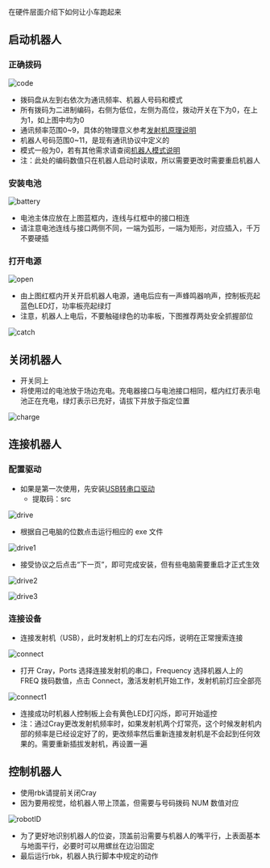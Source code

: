 
在硬件层面介绍下如何让小车跑起来

## 启动机器人

### 正确拨码

![code](../uploads/yujiazousjtu@sjtu.edu.cn/RunRobots/code.png)

- 拨码盘从左到右依次为通讯频率、机器人号码和模式
- 所有拨码为二进制编码，右侧为低位，左侧为高位，拨动开关在下为0，在上为1，如上图中均为0
- 通讯频率范围0~9，具体的物理意义参考[发射机原理说明](https://gitlab.com/src-ssl/src/-/wikis/Hardware/发射机原理说明)
- 机器人号码范围0~11，是现有通讯协议中定义的
- 模式一般为0，若有其他需求请查阅[机器人模式说明](https://gitlab.com/src-ssl/src/-/wikis/Hardware/机器人模式说明)
- 注：此处的编码数值只在机器人启动时读取，所以需要更改时需要重启机器人

### 安装电池

![battery](../uploads/yujiazousjtu@sjtu.edu.cn/RunRobots/battery.png)

- 电池主体应放在上图蓝框内，连线与红框中的接口相连
- 请注意电池连线与接口两侧不同，一端为弧形，一端为矩形，对应插入，千万不要硬插

### 打开电源

![open](../uploads/yujiazousjtu@sjtu.edu.cn/RunRobots/open.png)

- 由上图红框内开关开启机器人电源，通电后应有一声蜂鸣器响声，控制板亮起蓝色LED灯，功率板亮起绿灯
- 注意，机器人上电后，不要触碰绿色的功率板，下图推荐两处安全抓握部位

![catch](../uploads/yujiazousjtu@sjtu.edu.cn/RunRobots/catch.png)

## 关闭机器人

- 开关同上
- 将使用过的电池放于场边充电。充电器接口与电池接口相同，框内红灯表示电池正在充电，绿灯表示已充好，请拔下并放于指定位置

![charge](../uploads/yujiazousjtu@sjtu.edu.cn/RunRobots/charge.png)

## 连接机器人

### 配置驱动

- 如果是第一次使用，先安装[USB转串口驱动](https://jbox.sjtu.edu.cn/l/W1zzCb)
  - 提取码：src
    
![drive](../uploads/yujiazousjtu@sjtu.edu.cn/RunRobots/drive.png)

- 根据自己电脑的位数点击运行相应的 exe 文件

![drive1](../uploads/yujiazousjtu@sjtu.edu.cn/RunRobots/drive1.png)

- 接受协议之后点击“下一页”，即可完成安装，但有些电脑需要重启才正式生效

![drive2](../uploads/yujiazousjtu@sjtu.edu.cn/RunRobots/drive2.png)

![drive3](../uploads/yujiazousjtu@sjtu.edu.cn/RunRobots/drive3.png)

### 连接设备

- 连接发射机（USB），此时发射机上的灯左右闪烁，说明在正常搜索连接

![connect](../uploads/yujiazousjtu@sjtu.edu.cn/RunRobots/connect.png)

- 打开 Cray，Ports 选择连接发射机的串口，Frequency 选择机器人上的
FREQ 拨码数值，点击 Connect，激活发射机开始工作，发射机前灯应全部亮
  
![connect1](../uploads/yujiazousjtu@sjtu.edu.cn/RunRobots/connect1.png)

- 连接成功时机器人控制板上会有黄色LED灯闪烁，即可开始遥控
- 注：通过Cray更改发射机频率时，如果发射机两个灯常亮，这个时候发射机内部的频率是已经设定好了的，更改频率然后重新连接发射机是不会起到任何效果的。需要重新插拔发射机，再设置一遍

## 控制机器人

- 使用rbk请提前关闭Cray
- 因为要用视觉，给机器人带上顶盖，但需要与号码拨码 NUM 数值对应

![robotID](../uploads/yujiazousjtu@sjtu.edu.cn/RunRobots/robotID.png)

- 为了更好地识别机器人的位姿，顶盖前沿需要与机器人的嘴平行，上表面基本与地面平行，必要时可以用螺丝在边沿固定
- 最后运行rbk，机器人执行脚本中规定的动作

